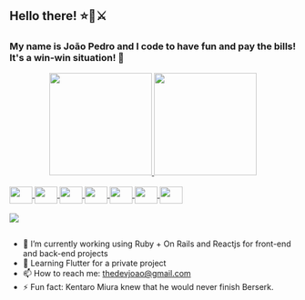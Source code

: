 ## Hello there! ⭐🧔⚔️
### My name is João Pedro and I code to have fun and pay the bills! It's a win-win situation! 🤖
<div align="center">
  <a href="https://github.com/TheDevJoao">
  <img height="180em" src="https://github-readme-stats.vercel.app/api?username=TheDevJoao&show_icons=true&theme=tokyonight&include_all_commits=true&count_private=true"/>
  <img height="180em" src="https://github-readme-stats.vercel.app/api/top-langs/?username=TheDevJoao&layout=compact&langs_count=7&theme=tokyonight"/>
</div>
<div style="display: inline_block"><br>
  <img align="center" height="30" width="40" src="https://cdn.jsdelivr.net/gh/devicons/devicon/icons/csharp/csharp-original.svg" />
  <img align="center" height="30" width="40" src="https://cdn.jsdelivr.net/gh/devicons/devicon/icons/java/java-original.svg" />
  <img align="center" height="30" width="40" src="https://cdn.jsdelivr.net/gh/devicons/devicon/icons/javascript/javascript-original.svg" />
  <img align="center" height="30" width="40" src="https://cdn.jsdelivr.net/gh/devicons/devicon/icons/html5/html5-original.svg" />
  <img align="center" height="30" width="40" src="https://cdn.jsdelivr.net/gh/devicons/devicon/icons/css3/css3-original.svg" />
  <img align="center" height="30" width="40" src="https://cdn.jsdelivr.net/gh/devicons/devicon/icons/react/react-original.svg" />
  <img align="center" height="30" width="40" src="https://cdn.jsdelivr.net/gh/devicons/devicon/icons/flutter/flutter-original.svg" />
</div>
  <br>
<div> 
  <a href="https://www.linkedin.com/in/thejoao/" target="_blank"><img src="https://img.shields.io/badge/-LinkedIn-%230077B5?style=for-the-badge&logo=linkedin&logoColor=white" target="_blank"></a> 
</div>
  
##
  
- 🔭 I’m currently working using Ruby + On Rails and Reactjs for front-end and back-end projects
- 🌱 Learning Flutter for a private project
- 📫 How to reach me: thedevjoao@gmail.com
- ⚡ Fun fact: Kentaro Miura knew that he would never finish Berserk.
